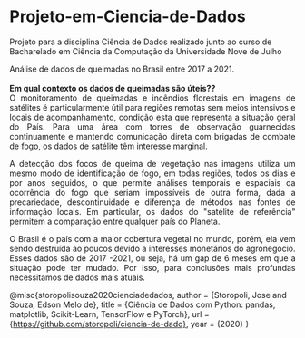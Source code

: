# Projeto-em-Ciencia-de-Dados
Projeto para a disciplina Ciência de Dados realizado junto ao curso de Bacharelado em Ciência da Computação da Universidade Nove de Julho

<div align=justify>
Análise de dados de queimadas no Brasil entre 2017 a 2021.<br>
<br>
<b>Em qual contexto os dados de queimadas são úteis??</b><br>
O monitoramento de queimadas e incêndios florestais em imagens de satélites é particularmente útil para regiões remotas sem meios intensivos e locais de acompanhamento, condição esta que representa a situação geral do País. Para uma área com torres de observação guarnecidas continuamente e mantendo comunicação direta com brigadas de combate de fogo, os dados de satélite têm interesse marginal.

A detecção dos focos de queima de vegetação nas imagens utiliza um mesmo modo de identificação de fogo, em todas regiões, todos os dias e por anos seguidos, o que permite análises temporais e espaciais da ocorrência do fogo que seriam impossíveis de outra forma, dada a precariedade, descontinuidade e diferença de métodos nas fontes de informação locais. Em particular, os dados do "satélite de referência" permitem a comparação entre qualquer país do Planeta.

 O Brasil é o país com a maior cobertura vegetal no mundo, porém, ela vem sendo destruída ao poucos devido a interesses monetários do agronegócio. Esses dados são de 2017 -2021, ou seja, há um gap de 6 meses em que a situação pode ter mudado. Por isso, para conclusões mais profundas necessitamos de dados mais atuais.
  </div>

@misc{storopolisouza2020cienciadedados,
  author = {Storopoli, Jose and Souza, Edson Melo de},
  title = {Ciência de Dados com Python: pandas, matplotlib, Scikit-Learn, TensorFlow e PyTorch},
  url = {https://github.com/storopoli/ciencia-de-dado},
  year = {2020}
}
